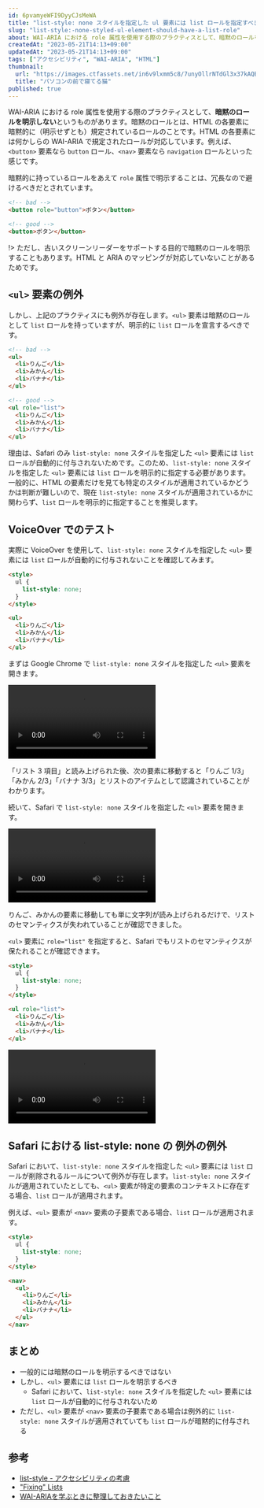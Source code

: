 ```yaml
---
id: 6pvamyeWFI9DyyCJsMeWA
title: "list-style: none スタイルを指定した ul 要素には list ロールを指定すべき"
slug: "list-style:-none-styled-ul-element-should-have-a-list-role"
about: WAI-ARIA における role 属性を使用する際のプラクティスとして、暗黙のロールを明示しないというものがあります。しかし、`<ul>` 要素は暗黙のロールとして `list` ロールを持っていますが、明示的に `list` ロールを宣言するべきです。
createdAt: "2023-05-21T14:13+09:00"
updatedAt: "2023-05-21T14:13+09:00"
tags: ["アクセシビリティ", "WAI-ARIA", "HTML"]
thumbnail:
  url: "https://images.ctfassets.net/in6v9lxmm5c8/7unyOllrNTdGl3x37kAQBc/b6e01150e83eb40a69eae4a1604249cd/nekocatPAR584702405_TP_V4.jpg"
  title: "パソコンの前で寝てる猫"
published: true
---
```


WAI-ARIA における role 属性を使用する際のプラクティスとして、**暗黙のロールを明示しない**というものがあります。暗黙のロールとは、HTML の各要素に暗黙的に（明示せずとも）規定されているロールのことです。HTML の各要素には何かしらの WAI-ARIA で規定されたロールが対応しています。例えば、`<button>` 要素なら `button` ロール、`<nav>` 要素なら `navigation` ロールといった感じです。

暗黙的に持っているロールをあえて `role` 属性で明示することは、冗長なので避けるべきだとされています。

```html
<!-- bad -->
<button role="button">ボタン</button>

<!-- good -->
<button>ボタン</button>
```

!> ただし、古いスクリーンリーダーをサポートする目的で暗黙のロールを明示することもあります。HTML と ARIA のマッピングが対応していないことがあるためです。

## `<ul>` 要素の例外

しかし、上記のプラクティスにも例外が存在します。`<ul>` 要素は暗黙のロールとして `list` ロールを持っていますが、明示的に `list` ロールを宣言するべきです。

```html
<!-- bad -->
<ul>
  <li>りんご</li>
  <li>みかん</li>
  <li>バナナ</li>
</ul>

<!-- good -->
<ul role="list">
  <li>りんご</li>
  <li>みかん</li>
  <li>バナナ</li>
</ul>
```

理由は、Safari のみ `list-style: none` スタイルを指定した `<ul>` 要素には `list` ロールが自動的に付与されないためです。このため、`list-style: none` スタイルを指定した `<ul>` 要素には `list` ロールを明示的に指定する必要があります。一般的に、HTML の要素だけを見ても特定のスタイルが適用されているかどうかは判断が難しいので、現在 `list-style: none` スタイルが適用されているかに関わらず、`list` ロールを明示的に指定することを推奨します。

## VoiceOver でのテスト

実際に VoiceOver を使用して、`list-style: none` スタイルを指定した `<ul>` 要素には `list` ロールが自動的に付与されないことを確認してみます。

```html
<style>
  ul {
    list-style: none;
  }
</style>

<ul>
  <li>りんご</li>
  <li>みかん</li>
  <li>バナナ</li>
</ul>
```

まずは Google Chrome で `list-style: none` スタイルを指定した `<ul>` 要素を開きます。

<video src="https://videos.ctfassets.net/in6v9lxmm5c8/6YR2Ixw89uJV5fdeoKv8tX/9ce175d300368f773ae61233420e0068/_____________2023-05-21_14.41.47.mov" controls></video>

「リスト 3 項目」と読み上げられた後、次の要素に移動すると「りんご 1/3」「みかん 2/3」「バナナ 3/3」とリストのアイテムとして認識されていることがわかります。

続いて、Safari で `list-style: none` スタイルを指定した `<ul>` 要素を開きます。

<video src="https://videos.ctfassets.net/in6v9lxmm5c8/1akbryd5stkT6udtbCpJH2/dcbb546fa65a425e1e539be3be653ff2/_____________2023-05-21_14.47.06.mov" controls></video>

りんご、みかんの要素に移動しても単に文字列が読み上げられるだけで、リストのセマンティクスが失われていることが確認できました。

`<ul>` 要素に `role="list"` を指定すると、Safari でもリストのセマンティクスが保たれることが確認できます。

```html
<style>
  ul {
    list-style: none;
  }
</style>

<ul role="list">
  <li>りんご</li>
  <li>みかん</li>
  <li>バナナ</li>
</ul>
```

<video src="https://videos.ctfassets.net/in6v9lxmm5c8/7qOf2ExJrUcjuLGkKo48hd/02bfab454e4e9799ff2b103fc3d44ac4/_____________2023-05-21_14.51.52.mov" controls></video>

## Safari における list-style: none の 例外の例外

Safari において、`list-style: none` スタイルを指定した `<ul>` 要素には `list` ロールが削除されるルールについて例外が存在します。`list-style: none` スタイルが適用されていたとしても、`<ul>` 要素が特定の要素のコンテキストに存在する場合、`list` ロールが適用されます。

例えば、`<ul>` 要素が `<nav>` 要素の子要素である場合、`list` ロールが適用されます。

```html
<style>
  ul {
    list-style: none;
  }
</style>

<nav>
  <ul>
    <li>りんご</li>
    <li>みかん</li>
    <li>バナナ</li>
  </ul>
</nav>
```

## まとめ

- 一般的には暗黙のロールを明示するべきではない
- しかし、`<ul>` 要素には `list` ロールを明示するべき
  - Safari において、`list-style: none` スタイルを指定した `<ul>` 要素には `list` ロールが自動的に付与されないため
- ただし、`<ul>` 要素が `<nav>` 要素の子要素である場合は例外的に `list-style: none` スタイルが適用されていても `list` ロールが暗黙的に付与される

## 参考

- [list-style - アクセシビリティの考慮](https://developer.mozilla.org/ja/docs/Web/CSS/list-style#%E3%82%A2%E3%82%AF%E3%82%BB%E3%82%B7%E3%83%93%E3%83%AA%E3%83%86%E3%82%A3%E3%81%AE%E8%80%83%E6%85%AE)
- ["Fixing" Lists](https://www.scottohara.me/blog/2019/01/12/lists-and-safari.html)
- [WAI-ARIAを学ぶときに整理しておきたいこと](https://zenn.dev/yusukehirao/articles/e3512a58df58fd)